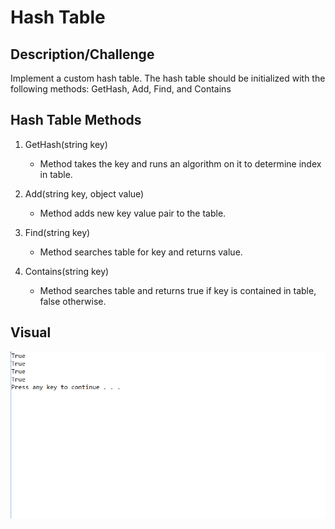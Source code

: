 # Hash Table

## Description/Challenge
Implement a custom hash table. The hash table should be initialized with the following methods: GetHash, Add, Find, and Contains

## Hash Table Methods

1. GetHash(string key)
    * Method takes the key and runs an algorithm on it to determine index in table.

2. Add(string key, object value)
    * Method adds new key value pair to the table.

3. Find(string key)
    * Method searches table for key and returns value.

4. Contains(string key)
    * Method searches table and returns true if key is contained in table, false otherwise.

## Visual
![](assets/hashtables.PNG)